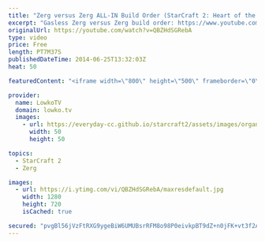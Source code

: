 ```yaml
---
title: "Zerg versus Zerg ALL-IN Build Order (StarCraft 2: Heart of the Swarm)"
excerpt: "Gasless Zerg versus Zerg build order: https://www.youtube.com/watch?v=OLpOrsJT96U  The build order is as follows:  The build order is as follows: 15 Spawning Pool 15 Hatchery Four Queens as soon as possible 5:00 Double Gas @100 Gas: Zergling Speed + Roach Warren @Max Saturation: Save up Minerals and"
originalUrl: https://youtube.com/watch?v=QBZHdSGRebA
type: video
price: Free
length: PT7M37S
publishedDateTime: 2014-06-25T13:32:03Z
heat: 50

featuredContent: "<iframe width=\"800\" height=\"500\" frameborder=\"0\" src=\"https://www.youtube.com/embed/QBZHdSGRebA\" allow=\"accelerometer; autoplay; encrypted-media; gyroscope; picture-in-picture\" allowfullscreen></iframe>"

provider:
  name: LowkoTV
  domain: lowko.tv
  images:
    - url: https://everyday-cc.github.io/starcraft2/assets/images/organizations/lowko.tv-50x50.jpg
      width: 50
      height: 50

topics:
  - StarCraft 2
  - Zerg

images:
  - url: https://i.ytimg.com/vi/QBZHdSGRebA/maxresdefault.jpg
    width: 1280
    height: 720
    isCached: true

secured: "pvgBl56jVzFtRXG9ygeBiW6UMUBsrRFM8o98P0eivkpBT9dZ+n0jFK+vt3f2ANDpGbRb5c8IEAzdu67d2cgDO+KFU4BIeeVlhlRwVtYeHYC1fVOd/JfdDY7SQ7gA2m24VMLVaS2FktC7NTHhmGjaiBl4khpAZGu65g4jGZNq8/MP00fmiNGCWcxYhc45xdDMVhHIBXNfXUAt2bSgVT6QVmWeFa0vy6AEmbEtwcyGxyYE7mJStCFLYe4lZvJIKiCcQOz45vssF00QO0P9p+znDbsQptboa7CmXrAn1uHnZXs5wyEG839hhL3NtPPKWFjcbDa/tVI4sNNJ2uO2NQ1OKD/Q5P4GCc01vqVGFHs48HyWtvUcDWb7ZGpFJ+jVJDxNCOkvakD/Wn/fGhwK2Y2gnm3hKV5M8VM31tKvQhUun7E=;bge5ldUTvR0+tXUVTANXYQ=="
---
```



